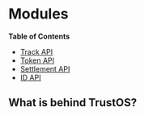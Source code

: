 # Modules

**Table of Contents** 
- [Track API](track.md)
- [Token API](token.md)
- [Settlement API](settle.md)
- [ID API](id.md)


## What is behind TrustOS?
